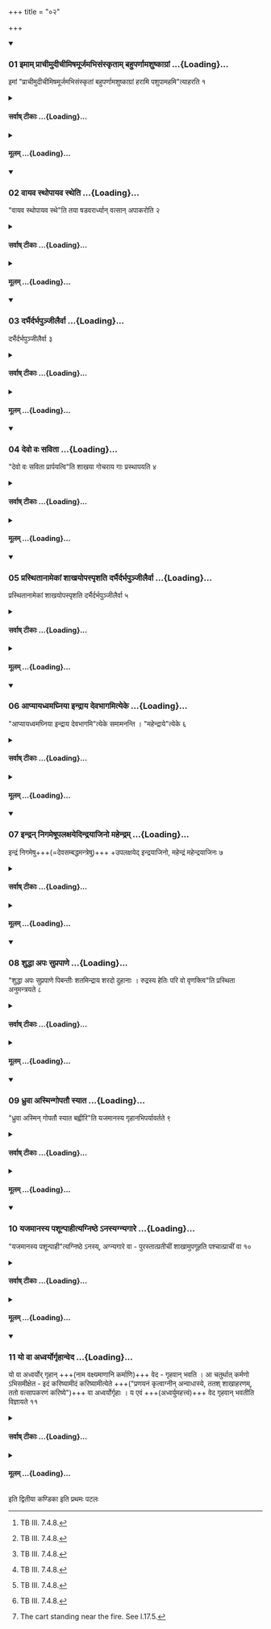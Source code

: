 +++
title = "०२"

+++

<div class="js_include" includetitle="true" newlevelforh1="3" unfilled url="/vedAH_yajuH/taittirIyam/sUtram/ApastambaH/shrautam/vishvAsa-prastutiH/01/02/01_imAm_prAchImudIchImiShamUrjamabhisaMskRtAm_bahuparNAmashuShkAgrAM.md">
<details open><summary><h3>01 इमाम् प्राचीमुदीचीमिषमूर्जमभिसंस्कृताम् बहुपर्णामशुष्काग्रां ...{Loading}...</h3></summary>

इमां "प्राचीमुदीचीमिषमूर्जमभिसंस्कृतां बहुपर्णामशुष्काग्रां हरामि पशुपामहमि"त्याहरति १

</details>
</div>
<div class="js_include collapsed" newlevelforh1="4" title="सर्वाष् टीकाः" unfilled url="/vedAH_yajuH/taittirIyam/sUtram/ApastambaH/shrautam/sarvASh_TIkAH/01/02/01_imAm_prAchImudIchImiShamUrjamabhisaMskRtAm_bahuparNAmashuShkAgrAM.md">
<details><summary><h4>सर्वाष् टीकाः ...{Loading}...</h4></summary>
<details><summary>थिते</summary>

1. (the Adhvaryu) brings (the branch) with imām prācimudicim.....[^1]  

[^1]: TB III. 7.4.8.
</details>
</details>
</div>
<div class="js_include collapsed" newlevelforh1="4" title="मूलम्" unfilled url="/vedAH_yajuH/taittirIyam/sUtram/ApastambaH/shrautam/mUlam/01/02/01_imAm_prAchImudIchImiShamUrjamabhisaMskRtAm_bahuparNAmashuShkAgrAM.md">
<details><summary><h4>मूलम् ...{Loading}...</h4></summary>

इमां प्राचीमुदीचीमिषमूर्जमभिसंस्कृतां बहुपर्णामशुष्काग्रां हरामि पशुपामहमित्याहरति १
</details>
</div>
<div class="js_include" includetitle="true" newlevelforh1="3" unfilled url="/vedAH_yajuH/taittirIyam/sUtram/ApastambaH/shrautam/vishvAsa-prastutiH/01/02/02_vAyava_sthopAyava_stheti.md">
<details open><summary><h3>02 वायव स्थोपायव स्थेति ...{Loading}...</h3></summary>

"वायव स्थोपायव स्थे"ति तया षडवरार्ध्यान् वत्सान् अपाकरोति २  

</details>
</div>
<div class="js_include collapsed" newlevelforh1="4" title="सर्वाष् टीकाः" unfilled url="/vedAH_yajuH/taittirIyam/sUtram/ApastambaH/shrautam/sarvASh_TIkAH/01/02/02_vAyava_sthopAyava_stheti.md">
<details><summary><h4>सर्वाष् टीकाः ...{Loading}...</h4></summary>
<details><summary>थिते</summary>

2. With vāyava sthopāyava stha[^1] he drives away at least six calves (from their mother-cows) by means of it.  

[^1]: TS I. 1.1.b.
</details>
</details>
</div>
<div class="js_include collapsed" newlevelforh1="4" title="मूलम्" unfilled url="/vedAH_yajuH/taittirIyam/sUtram/ApastambaH/shrautam/mUlam/01/02/02_vAyava_sthopAyava_stheti.md">
<details><summary><h4>मूलम् ...{Loading}...</h4></summary>

वायव स्थोपायव स्थेति तया षडवरार्ध्यान्वत्सानपाकरोति २
</details>
</div>
<div class="js_include" includetitle="true" newlevelforh1="3" unfilled url="/vedAH_yajuH/taittirIyam/sUtram/ApastambaH/shrautam/vishvAsa-prastutiH/01/02/03_darbhairdarbhapunjIlairvA.md">
<details open><summary><h3>03 दर्भैर्दर्भपुञ्जीलैर्वा ...{Loading}...</h3></summary>

दर्भैर्दर्भपुञ्जीलैर्वा ३  

</details>
</div>
<div class="js_include collapsed" newlevelforh1="4" title="सर्वाष् टीकाः" unfilled url="/vedAH_yajuH/taittirIyam/sUtram/ApastambaH/shrautam/sarvASh_TIkAH/01/02/03_darbhairdarbhapunjIlairvA.md">
<details><summary><h4>सर्वाष् टीकाः ...{Loading}...</h4></summary>
<details><summary>थिते</summary>

3. Or (he may drive away) by means of Darbha-blades or by means of clumps of Darbha-blades.
</details>
</details>
</div>
<div class="js_include collapsed" newlevelforh1="4" title="मूलम्" unfilled url="/vedAH_yajuH/taittirIyam/sUtram/ApastambaH/shrautam/mUlam/01/02/03_darbhairdarbhapunjIlairvA.md">
<details><summary><h4>मूलम् ...{Loading}...</h4></summary>

दर्भैर्दर्भपुञ्जीलैर्वा ३
</details>
</div>
<div class="js_include" includetitle="true" newlevelforh1="3" unfilled url="/vedAH_yajuH/taittirIyam/sUtram/ApastambaH/shrautam/vishvAsa-prastutiH/01/02/04_devo_vaH_savitA.md">
<details open><summary><h3>04 देवो वः सविता ...{Loading}...</h3></summary>

"देवो वः सविता प्रार्पयत्वि"ति शाखया गोचराय गाः प्रस्थापयति ४  

</details>
</div>
<div class="js_include collapsed" newlevelforh1="4" title="सर्वाष् टीकाः" unfilled url="/vedAH_yajuH/taittirIyam/sUtram/ApastambaH/shrautam/sarvASh_TIkAH/01/02/04_devo_vaH_savitA.md">
<details><summary><h4>सर्वाष् टीकाः ...{Loading}...</h4></summary>
<details><summary>थिते</summary>

4. With devo vaḥ savità prārpayatu' he sends forth the cows towards the pasture by means of the branch.  

1. TS I. 1.1.d-e.
</details>
</details>
</div>
<div class="js_include collapsed" newlevelforh1="4" title="मूलम्" unfilled url="/vedAH_yajuH/taittirIyam/sUtram/ApastambaH/shrautam/mUlam/01/02/04_devo_vaH_savitA.md">
<details><summary><h4>मूलम् ...{Loading}...</h4></summary>

देवो वः सविता प्रार्पयत्विति शाखया गोचराय गाः प्रस्थापयति ४
</details>
</div>
<div class="js_include" includetitle="true" newlevelforh1="3" unfilled url="/vedAH_yajuH/taittirIyam/sUtram/ApastambaH/shrautam/vishvAsa-prastutiH/01/02/05_prasthitAnAmekAM_shAkhayopaspRshati_darbhairdarbhapunjIlairvA.md">
<details open><summary><h3>05 प्रस्थितानामेकां शाखयोपस्पृशति दर्भैर्दर्भपुञ्जीलैर्वा ...{Loading}...</h3></summary>

प्रस्थितानामेकां शाखयोपस्पृशति दर्भैर्दर्भपुञ्जीलैर्वा ५  

</details>
</div>
<div class="js_include collapsed" newlevelforh1="4" title="सर्वाष् टीकाः" unfilled url="/vedAH_yajuH/taittirIyam/sUtram/ApastambaH/shrautam/sarvASh_TIkAH/01/02/05_prasthitAnAmekAM_shAkhayopaspRshati_darbhairdarbhapunjIlairvA.md">
<details><summary><h4>सर्वाष् टीकाः ...{Loading}...</h4></summary>
<details><summary>थिते</summary>

5. By means of the branch or by means of the Darbha blades or by means of the clumps of the Darbha-blades, he touches one of the (cows) going (out for grazing towards the pasture).
</details>
</details>
</div>
<div class="js_include collapsed" newlevelforh1="4" title="मूलम्" unfilled url="/vedAH_yajuH/taittirIyam/sUtram/ApastambaH/shrautam/mUlam/01/02/05_prasthitAnAmekAM_shAkhayopaspRshati_darbhairdarbhapunjIlairvA.md">
<details><summary><h4>मूलम् ...{Loading}...</h4></summary>

प्रस्थितानामेकां शाखयोपस्पृशति दर्भैर्दर्भपुञ्जीलैर्वा ५
</details>
</div>
<div class="js_include" includetitle="true" newlevelforh1="3" unfilled url="/vedAH_yajuH/taittirIyam/sUtram/ApastambaH/shrautam/vishvAsa-prastutiH/01/02/06_ApyAyadhvamaghniyA_indrAya_devabhAgamityeke.md">
<details open><summary><h3>06 आप्यायध्वमघ्निया इन्द्राय देवभागमित्येके ...{Loading}...</h3></summary>

"आप्यायध्वमघ्निया इन्द्राय देवभागमि"त्येके समामनन्ति । "महेन्द्राये"त्येके ६  

</details>
</div>
<div class="js_include collapsed" newlevelforh1="4" title="सर्वाष् टीकाः" unfilled url="/vedAH_yajuH/taittirIyam/sUtram/ApastambaH/shrautam/sarvASh_TIkAH/01/02/06_ApyAyadhvamaghniyA_indrAya_devabhAgamityeke.md">
<details><summary><h4>सर्वाष् टीकाः ...{Loading}...</h4></summary>
<details><summary>थिते</summary>

6. According to the opinion of some (ritualists) (he should use the words) apyāyadhvaṁ aghniya indrāya devabhagam (in the formula mentioned in Sūtra 4). According to some (others) (he should use the word mahendrāya (instead of indraya in the fromula mentioned just now).
</details>
</details>
</div>
<div class="js_include collapsed" newlevelforh1="4" title="मूलम्" unfilled url="/vedAH_yajuH/taittirIyam/sUtram/ApastambaH/shrautam/mUlam/01/02/06_ApyAyadhvamaghniyA_indrAya_devabhAgamityeke.md">
<details><summary><h4>मूलम् ...{Loading}...</h4></summary>

आप्यायध्वमघ्निया इन्द्राय देवभागमित्येके समामनन्ति । महेन्द्रायेत्येके ६
</details>
</div>
<div class="js_include" includetitle="true" newlevelforh1="3" unfilled url="/vedAH_yajuH/taittirIyam/sUtram/ApastambaH/shrautam/vishvAsa-prastutiH/01/02/07_indran_nigameShUpalaxayedindrayAjino_mahendram.md">
<details open><summary><h3>07 इन्द्रन् निगमेषूपलक्षयेदिन्द्रयाजिनो महेन्द्रम् ...{Loading}...</h3></summary>

इन्द्रं निगमेषु+++(=देवसम्बद्धमन्त्रेषु)+++ +उपलक्षयेद् इन्द्रयाजिनो, महेन्द्रं महेन्द्रयाजिनः ७  

</details>
</div>
<div class="js_include collapsed" newlevelforh1="4" title="सर्वाष् टीकाः" unfilled url="/vedAH_yajuH/taittirIyam/sUtram/ApastambaH/shrautam/sarvASh_TIkAH/01/02/07_indran_nigameShUpalaxayedindrayAjino_mahendram.md">
<details><summary><h4>सर्वाष् टीकाः ...{Loading}...</h4></summary>
<details><summary>थिते</summary>

7. He should use the word indra in the formulae (to be used in the Sacrifice), of (a sacrificer) offering (sāṁnāyya) to Indra; ........ the word mahendra ...... of ....offering ... to Mahendra.[^1]  

[^1]: See I.14.9-14 where the details about the sacrificer who can offer to Mahendra are given.
</details>
</details>
</div>
<div class="js_include collapsed" newlevelforh1="4" title="मूलम्" unfilled url="/vedAH_yajuH/taittirIyam/sUtram/ApastambaH/shrautam/mUlam/01/02/07_indran_nigameShUpalaxayedindrayAjino_mahendram.md">
<details><summary><h4>मूलम् ...{Loading}...</h4></summary>

इन्द्रं निगमेषूपलक्षयेदिन्द्रयाजिनो महेन्द्रं महेन्द्रयाजिनः ७
</details>
</div>
<div class="js_include" includetitle="true" newlevelforh1="3" unfilled url="/vedAH_yajuH/taittirIyam/sUtram/ApastambaH/shrautam/vishvAsa-prastutiH/01/02/08_shuddhA_apaH_suprapANe.md">
<details open><summary><h3>08 शुद्धा अपः सुप्रपाणे ...{Loading}...</h3></summary>

"शुद्धा अपः सुप्रपाणे पिबन्तीः शतमिन्द्राय शरदो दुहानाः । रुद्रस्य हेतिः परि वो वृणक्त्वि"ति प्रस्थिता अनुमन्त्रयते ८  

</details>
</div>
<div class="js_include collapsed" newlevelforh1="4" title="सर्वाष् टीकाः" unfilled url="/vedAH_yajuH/taittirIyam/sUtram/ApastambaH/shrautam/sarvASh_TIkAH/01/02/08_shuddhA_apaH_suprapANe.md">
<details><summary><h4>सर्वाष् टीकाः ...{Loading}...</h4></summary>
<details><summary>थिते</summary>

8. He addresses (the cows) going (to the pasture) with Suddhā apah suprapane...[^1]

[^1]: TB II. 8.8.12; MS IV. 1.1.; TS I. 1.1.f.
</details>
</details>
</div>
<div class="js_include collapsed" newlevelforh1="4" title="मूलम्" unfilled url="/vedAH_yajuH/taittirIyam/sUtram/ApastambaH/shrautam/mUlam/01/02/08_shuddhA_apaH_suprapANe.md">
<details><summary><h4>मूलम् ...{Loading}...</h4></summary>

शुद्धा अपः सुप्रपाणे पिबन्तीः शतमिन्द्राय शरदो दुहानाः । रुद्रस्य हेतिः परि वो वृणक्त्विति प्रस्थिता अनुमन्त्रयते ८
</details>
</div>
<div class="js_include" includetitle="true" newlevelforh1="3" unfilled url="/vedAH_yajuH/taittirIyam/sUtram/ApastambaH/shrautam/vishvAsa-prastutiH/01/02/09_dhruvA_asmingopatau_syAta.md">
<details open><summary><h3>09 ध्रुवा अस्मिन्गोपतौ स्यात ...{Loading}...</h3></summary>

"ध्रुवा अस्मिन् गोपतौ स्यात बह्वीरि"ति यजमानस्य गृहानभिपर्यावर्तते ९  

</details>
</div>
<div class="js_include collapsed" newlevelforh1="4" title="सर्वाष् टीकाः" unfilled url="/vedAH_yajuH/taittirIyam/sUtram/ApastambaH/shrautam/sarvASh_TIkAH/01/02/09_dhruvA_asmingopatau_syAta.md">
<details><summary><h4>सर्वाष् टीकाः ...{Loading}...</h4></summary>
<details><summary>थिते</summary>

9. With dhruva asmin gopatau syāta bahvih...[^1] he returns to the house of the sacrificer.  

[^1]: TS I. 1.1.g.
</details>
</details>
</div>
<div class="js_include collapsed" newlevelforh1="4" title="मूलम्" unfilled url="/vedAH_yajuH/taittirIyam/sUtram/ApastambaH/shrautam/mUlam/01/02/09_dhruvA_asmingopatau_syAta.md">
<details><summary><h4>मूलम् ...{Loading}...</h4></summary>

ध्रुवा अस्मिन्गोपतौ स्यात बह्वीरिति यजमानस्य गृहानभिपर्यावर्तते ९
</details>
</div>
<div class="js_include" includetitle="true" newlevelforh1="3" unfilled url="/vedAH_yajuH/taittirIyam/sUtram/ApastambaH/shrautam/vishvAsa-prastutiH/01/02/10_yajamAnasya_pashUnpAhItyagniShThe.anasyagnyagAre.md">
<details open><summary><h3>10 यजमानस्य पशून्पाहीत्यग्निष्ठे ऽनस्यग्न्यगारे ...{Loading}...</h3></summary>

"यजमानस्य पशून्पाही"त्यग्निष्ठे ऽनस्य्, अग्न्यगारे वा - पुरस्तात्प्रतीचीं शाखामुपगूहति पश्चात्प्राचीं वा १०  

</details>
</div>
<div class="js_include collapsed" newlevelforh1="4" title="सर्वाष् टीकाः" unfilled url="/vedAH_yajuH/taittirIyam/sUtram/ApastambaH/shrautam/sarvASh_TIkAH/01/02/10_yajamAnasya_pashUnpAhItyagniShThe.anasyagnyagAre.md">
<details><summary><h4>सर्वाष् टीकाः ...{Loading}...</h4></summary>
<details><summary>थिते</summary>

10. With yajamānasya paśūn pahil[^1] he conceals (the branch) either upon the agniṣtha-cart[^2] or in the fire-chamber in the eastern part with its point to the west or in the western part with its point to the east.  

[^1]: TS I.1.1.h.  

[^2]: The cart standing near the fire. See l.17.5.
</details>
</details>
</div>
<div class="js_include collapsed" newlevelforh1="4" title="मूलम्" unfilled url="/vedAH_yajuH/taittirIyam/sUtram/ApastambaH/shrautam/mUlam/01/02/10_yajamAnasya_pashUnpAhItyagniShThe.anasyagnyagAre.md">
<details><summary><h4>मूलम् ...{Loading}...</h4></summary>

यजमानस्य पशून्पाहीत्यग्निष्ठे ऽनस्यग्न्यगारे वा पुरस्तात्प्रतीचीं शाखामुपगूहति पश्चात्प्राचीं वा १०
</details>
</div>
<div class="js_include" includetitle="true" newlevelforh1="3" unfilled url="/vedAH_yajuH/taittirIyam/sUtram/ApastambaH/shrautam/vishvAsa-prastutiH/01/02/11_yo_vA_adhvaryorgRhAnveda.md">
<details open><summary><h3>11 यो वा अध्वर्योर्गृहान्वेद ...{Loading}...</h3></summary>


यो वा अध्वर्योर् गृहान् +++(नाम वक्ष्यमाणानि कर्माणि)+++ वेद - गृहवान् भवति । आ चतुर्थात् कर्मणो ऽभिसमीक्षेत - इदं करिष्यामीदं करिष्यामीत्येते +++("प्रणयनं कृत्वाग्नीन् अन्वाधास्ये, ततश् शाखाहरणम्, ततो वत्सापकरणं करिष्ये")+++ वा अध्वर्योर्गृहाः । य एवं +++(अध्वर्युमहत्त्वं)+++ वेद गृहवान् भवतीति विज्ञायते ११  

</details>
</div>
<div class="js_include collapsed" newlevelforh1="4" title="सर्वाष् टीकाः" unfilled url="/vedAH_yajuH/taittirIyam/sUtram/ApastambaH/shrautam/sarvASh_TIkAH/01/02/11_yo_vA_adhvaryorgRhAnveda.md">
<details><summary><h4>सर्वाष् टीकाः ...{Loading}...</h4></summary>
<details><summary>थिते</summary>

11. “He who knows the house of the Adhvaryu becomes a possessor of house. Upto the fourth ritual activity, he (the sacrificer) considers, 'I shall do this, I shall do this'. This is the house of the Adhvaryu. He who knows thus becomes a possessor of a house-" thus is known from a Brahmana-text.
</details>
</details>
</div>
<div class="js_include collapsed" newlevelforh1="4" title="मूलम्" unfilled url="/vedAH_yajuH/taittirIyam/sUtram/ApastambaH/shrautam/mUlam/01/02/11_yo_vA_adhvaryorgRhAnveda.md">
<details><summary><h4>मूलम् ...{Loading}...</h4></summary>

यो वा अध्वर्योर्गृहान्वेद गृहवान्भवति । आ चतुर्थात्कर्मणोऽभिसमीक्षेतेदं करिष्यामीदं करिष्यामीत्येते वा अध्वर्योर्गृहाः । य एवं वेद गृहवान्भवतीति विज्ञायते ११
</details>
</div>





  
इति द्वितीया कण्डिका 
इति प्रथमः पटलः
